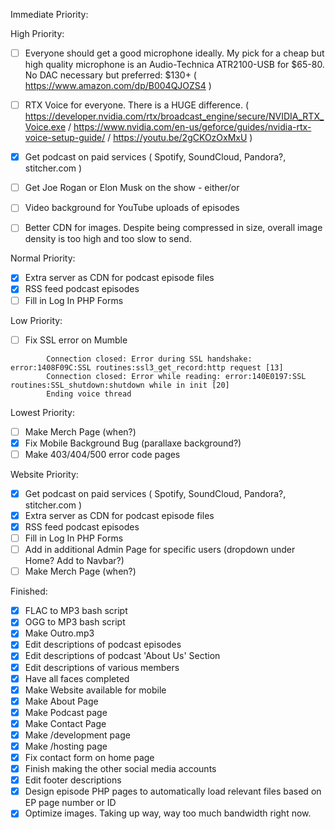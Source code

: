 Immediate Priority:


High Priority:
* [ ] Everyone should get a good microphone ideally. My pick for a cheap but high quality microphone is an Audio-Technica ATR2100-USB for $65-80. No DAC necessary but preferred: $130+ ( https://www.amazon.com/dp/B004QJOZS4 )
* [ ] RTX Voice for everyone. There is a HUGE difference. ( https://developer.nvidia.com/rtx/broadcast_engine/secure/NVIDIA_RTX_Voice.exe / https://www.nvidia.com/en-us/geforce/guides/nvidia-rtx-voice-setup-guide/ / https://youtu.be/2gCKOzOxMxU )
* [x] Get podcast on paid services ( Spotify, SoundCloud, Pandora?, stitcher.com )
* [ ] Get Joe Rogan or Elon Musk on the show - either/or
* [ ] Video background for YouTube uploads of episodes
* [ ] Better CDN for images. Despite being compressed in size, overall image density is too high and too slow to send.


Normal Priority:
* [x] Extra server as CDN for podcast episode files
* [x] RSS feed podcast episodes
* [ ] Fill in Log In PHP Forms

Low Priority:
* [ ] Fix SSL error on Mumble
```
        Connection closed: Error during SSL handshake: error:1408F09C:SSL routines:ssl3_get_record:http request [13]
        Connection closed: Error while reading: error:140E0197:SSL routines:SSL_shutdown:shutdown while in init [20]
        Ending voice thread
```
Lowest Priority:
* [ ] Make Merch Page (when?)
* [x] Fix Mobile Background Bug (parallaxe background?)
* [ ] Make 403/404/500 error code pages

Website Priority:
* [x] Get podcast on paid services ( Spotify, SoundCloud, Pandora?, stitcher.com )
* [x] Extra server as CDN for podcast episode files
* [x] RSS feed podcast episodes
* [ ] Fill in Log In PHP Forms
* [ ] Add in additional Admin Page for specific users (dropdown under Home? Add to Navbar?)
* [ ] Make Merch Page (when?)

Finished:
* [x] FLAC to MP3 bash script
* [x] OGG to MP3 bash script
* [x] Make Outro.mp3
* [x] Edit descriptions of podcast episodes
* [x] Edit descriptions of podcast 'About Us' Section
* [x] Edit descriptions of various members
* [x] Have all faces completed
* [x] Make Website available for mobile
* [x] Make About Page
* [x] Make Podcast page
* [x] Make Contact Page
* [x] Make /development page
* [x] Make /hosting page
* [x] Fix contact form on home page
* [x] Finish making the other social media accounts
* [x] Edit footer descriptions
* [x] Design episode PHP pages to automatically load relevant files based on EP page number or ID
* [x] Optimize images. Taking up way, way too much bandwidth right now.

